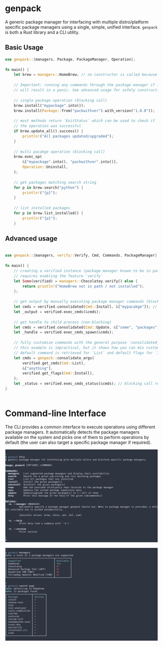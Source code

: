 # genpack
A generic package manager for interfacing with multiple distro/platform specific package managers using a single, simple, unified interface. `genpack` is both a Rust library and a CLI utility.

## Basic Usage
```rust
use genpack::{managers, Package, PackageManager, Operation};

fn main() {
    let brew = managers::HomeBrew; // no constructor is called because it's a unit struct

    // Important: running any commands through the package manager if it is not in path/not installed
    // will result in a panic. See advanced usage for safely constructing verified instances.
    
    // single package operation (blocking call)
    brew.install("mypackage".into());
    brew.install(Package::from("packwithver").with_version("1.0.0"));

    // most methods return `ExitStatus` which can be used to check if
    // the operation was successful
    if brew.update_all().success() {
        println!("All packages updated/upgraded");
    }

    // multi pacakge operation (blocking call)
    brew.exec_op(
        &["mypackage".into(), "packwithver".into()],
        Operation::Uninstall,
    );

    // get packages matching search string
    for p in brew.search("python") {
        println!("{p}");
    }

    // list installed packages
    for p in brew.list_installed() {
        println!("{p}");
    }
```

## Advanced usage
```rust

use genpack::{managers, verify::Verify, Cmd, Commands, PackageManager};

fn main() {
    // creating a verified instance (package manager known to be in path/installed)
    // requires enabling the feature `verify`
    let Some(verified) = managers::Chocolatey.verify() else {
        return println!("HomeBrew not in path / not installed");
    };

    // get output by manually executing package manager commands (blocking call)
    let cmds = verified.consolidated(Cmd::Install, &["mypacakge"]); // gets appropriate Install command and flags
    let _output = verified.exec_cmds(&cmds);

    // get handle to child process (non-blocking)
    let cmds = verified.consolidated(Cmd::Update, &["some", "packages", "--quiet"]); // flags can also be included
    let _handle = verified.exec_cmds_spawn(&cmds);

    // fully customize commands with the general purpose `consolidated_args` fn
    // this example is impractical, but it shows how you can mix custom commands with default ones
    // default command is retrieved for `List` and default flags for `Install`
    let cmds = genpack::consolidate_args(
        verified.get_cmds(Cmd::List),
        &["anything"],
        verified.get_flags(Cmd::Install),
    );
    let _status = verified.exec_cmds_status(&cmds); // blocking call returns ExitStatus
}
  
```

# Command-line Interface

The CLI provides a common interface to execute operations using different package managers. It automatically detects the package managers available on the system and picks one of them to perform operations by default (the user can also target a specific package manager if required).

![](screenshot1.png)


![](screenshot2.png)
